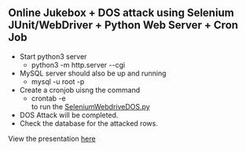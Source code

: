 ## Online Jukebox + DOS attack using Selenium JUnit/WebDriver + Python Web Server + Cron Job

- Start python3 server
  - python3 -m http.server --cgi
- MySQL server should also be up and running
  - mysql -u root -p
- Create a cronjob uisng the command
  - crontab -e <br>
to run the [SeleniumWebdriveDOS.py](https://github.com/HarshineeRoopakula/Software-Quality-Assurance-and-Test-Automation/blob/main/QA/Selenium%20JUnit:WebDriver%20%2B%20Python%20Web%20Server%20%2B%20Cron%20Job/Jukebox/html/SeleniumWebdriveDOS.py)
- DOS Attack will be completed. 
- Check the database for the attacked rows. 

View the presentation [here](https://docs.google.com/presentation/d/1_LvN1M7nzJBqrw2A1nvCU7vuxfIP6GI6JDoB3KDSZP0/edit?usp=sharing)
